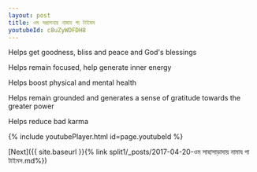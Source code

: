 ```yaml
---
layout: post
title: ওম সম্ভাগনায় নামায গা টাইমস
youtubeId: c8uZyWDFDH8
---
```

 
 
Helps get goodness, bliss and peace and God's blessings
 
Helps remain focused, help generate inner energy 
 
Helps boost physical and mental health 
 
Helps remain grounded and generates a sense of gratitude towards the greater power 
 
Helps reduce bad karma
 
 
 
 


{% include youtubePlayer.html id=page.youtubeId %}
 
[Next]({{ site.baseurl }}{% link  split1/_posts/2017-04-20-ওম সাহাসাড়াদায় নামায গা টাইমস.md%})
 
